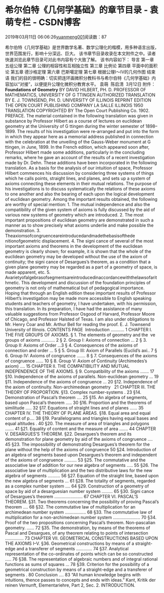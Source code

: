 
# 希尔伯特《几何学基础》的章节目录 - 袁萌专栏 - CSDN博客

2019年03月11日 06:06:26[yuanmeng001](https://me.csdn.net/yuanmeng001)阅读数：87


希尔伯特《几何学基础》是世界数学名著、数学公理化的楷模，用多种语言出版，世界范围发行，影响十分深远、巨大。
该书章节目录收录在本文附件之中。读者快速浏览此章节目录可对此书内容有个大致了解。
该书内容如下：
导言
第一章 五组公理
第二章 公理的相容性和互相独立性
第三章 比例论
第四章 平面中的面积论
第五章 德沙格定理
第六章 巴斯噶定理
第七章 根据公理Ⅰ～Ⅳ的几何作图
结束语
我们的目的很明确：切实把连环画微积分教科书与希尔伯特《几何学基础》内容加以“对接”，以便提升公理化微积分教育水平。
袁萌  陈启清  3月12日
附件：
**Foundations of Geometry**
BY DAVID HILBERT, PH. D.
PROFESSOR OF MATHEMATICS, UNIVERSITY OF G TTINGEN
AUTHORIZED TRANSLATION BY E. J. TOWNSEND, PH. D.
UNIVERSITY OF ILLINOIS
REPRINT EDITION
THE OPEN COURT PUBLISHING COMPANY
LA SALLE ILLINOIS
1950
TRANSLATION COPYRIGHTED
BY The Open Court Publishing Co.
1902.
PREFACE.
The material contained in the following translation was given in substance by Professor Hilbert as a course of lectures on euclidean geometry at the University of G ttingen during the winter semester of 1898–1899. The results of his investigation were re-arranged and put into the form in which they appear here as a memorial address published in connection with the celebration at the unveiling of the Gauss-Weber monument at G ttingen, in June, 1899. In the French edition, which appeared soon after, Professor Hilbert made some additions, particularly in the concluding remarks, where he gave an account of the results of a recent investigation made by Dr. Dehn. These additions have been incorporated in the following translation. As a basis for the analysis of our intuition of space, Professor Hilbert commences his discussion by considering three systems of things which he calls points, straight lines, and planes, and sets up a system of axioms connecting these elements in their mutual relations. The purpose of his investigations is to discuss systematically the relations of these axioms to one another and also the bearing of each upon the logical development of euclidean geometry. Among the important results obtained, the following are worthy of special mention: 1. The mutual independence and also the compatibility of the given system of axioms is fully discussed by the aid of various new systems of geometry which are introduced. 2. The most important propositions of euclidean geometry are demonstrated in such a manner as to show precisely what axioms underlie and make possible the demonstration. 3. Theaxiomsofcongruenceareintroducedandmadethebasisofthede nitionofgeometric displacement. 4. The signi cance of several of the most important axioms and theorems in the development of the euclidean geometry is clearly shown; for example, it is shown that the whole of the euclidean geometry may be developed without the use of the axiom of continuity; the signi cance of Desargues’s theorem, as a condition that a given plane geometry may be regarded as a part of a geometry of space, is made apparent, etc. 5. Avarietyofalgebrasofsegmentsareintroducedinaccordancewiththelawsofarithmetic. This development and discussion of the foundation principles of geometry is not only of mathematical but of pedagogical importance. Hoping that through an English edition these important results of Professor Hilbert’s investigation may be made more accessible to English speaking students and teachers of geometry, I have undertaken, with his permission, this translation. In its preparation, I have had the assistance of many valuable suggestions from Professor Osgood of Harvard, Professor Moore of Chicago, and Professor Halsted of Texas. I am also under obligations to Mr. Henry Coar and Mr. Arthur Bell for reading the proof.
E. J. Townsend
University of Illinois.
CONTENTS
PAGE  Introduction ........... 1
CHAPTER I. THE FIVE GROUPS OF AXIOMS.
§ 1. The elements of geometry and the  ve groups of axioms ........... 2
§ 2. Group I: Axioms of connection ... 2
§ 3. Group II: Axioms of Order ...3
§ 4. Consequences of the axioms of connection and order ... 5
§ 5. Group III: Axiom of Parallels (Euclid’s axi.. 7
§ 6. Group IV: Axioms of congruence ....... 8
§ 7. Consequences of the axioms of congruence ...... 10
§ 8. Group V: Axiom of Continuity (Archimedes’s axiom) .... 15
CHAPTER II. THE COMPATIBILITY AND MUTUAL INDEPENDENCE OF THE AXIOMS.
§ 9. Compatibility of the axioms ....... 17
§10. Independence of the axioms of parallels. Non-euclidean geometry ... 19
§11. Independence of the axioms of congruence ... 20
§12. Independence of the axiom of continuity. Non-archimedean geometry   21
CHAPTER III. THE THEORY OF PROPORTION.
§13. Complex number-systems . 23
§14. Demonstration of Pascal’s theorem .... 25
§15. An algebra of segments, based upon Pascal’s theorem ..... 30
§16. Proportion and the theorems of similitude ..... 32
§17. Equations of straight lines and of planes ...... 35
CHAPTER IV. THE THEORY OF PLANE AREAS.
§18. Equal area and equal content of p.... 38
§19. Parallelograms and triangles having equal bases and equal altitudes . 40
§20. The measure of area of triangles and polygons ....... 41
§21. Equality of content and the measure of area ....... 44
CHAPTER V. DESARGUES’S THEOREM.
§22. Desargues’s theorem and its demonstration for plane geometry by aid of the axioms of congruence .... 45
§23. The impossibility of demonstrating Desargues’s theorem for the plane without the help of the axioms of congruence
50
§24. Introduction of an algebra of segments based upon Desargues’s theorem and independent of the axioms of congruence .......... 53
§25. The commutative and the associative law of addition for our new algebra of segments ..... 55
§26. The associative law of multiplication and the two distributive laws for the new algebra of segments .......... 56
§27. Equation of the straight line, based upon the new algebra of segments ... 61
§28. The totality of segments, regarded as a complex number system .... 64
§29. Construction of a geometry of space by aid of a desarguesian number system ......... 65
§30. Signi cance of Desargues’s theorem ....................... 67
CHAPTER VI. PASCAL’S THEOREM.
§31. Two theorems concerning the possibility of proving Pascal’s theorem .... 68
§32. The commutative law of multiplication for an archimedean number system ................. 68
§33. The commutative law of multiplication for a non-archimedean number system ...................... 70
§34. Proof of the two propositions concerning Pascal’s theorem. Non-pascalian geometry. ...... 72
§35. The demonstration, by means of the theorems of Pascal and Desargues, of any theorem relating to points of intersection ............... 73
CHAPTER VII. GEOMETRICAL CONSTRUCTIONS BASED UPON THE AXIOMS I–V.
§36. Geometrical constructions by means of a straight-edge and a transferer of segments ............. 74
§37. Analytical representation of the co-ordinates of points which can be so constructed ..... 76
§38. The representation of algebraic numbers and of integral rational functions as sums of squares ... 78
§39. Criterion for the possibility of a geometrical construction by means of a straight-edge and a transferer of segments . 80 Conclusion .... 83
“All human knowledge begins with intuitions, thence passes to concepts and ends with ideas.” Kant, Kritik der reinen Vernunft, Elementariehre, Part 2, Sec. 2.
INTRODUCTION.

